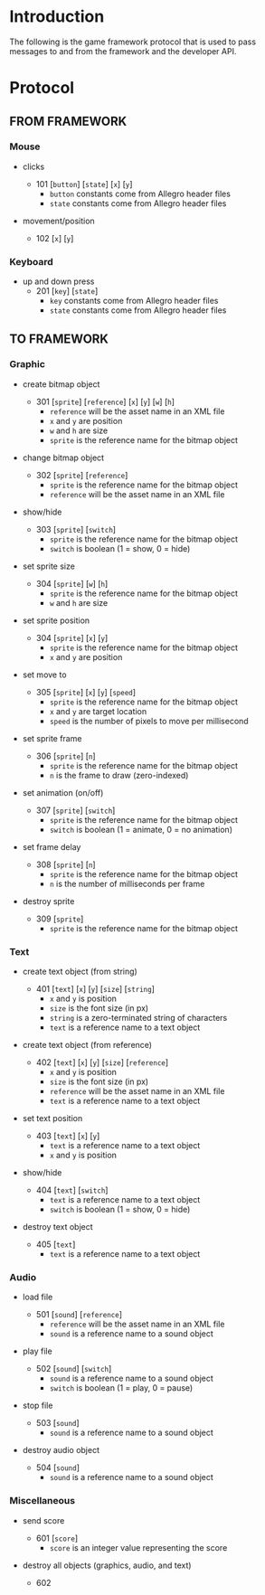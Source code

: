 # Introduction #

The following is the game framework protocol that is used to pass messages to and from the framework and the developer API.

# Protocol #

## FROM FRAMEWORK ##

### Mouse ###
  * clicks
    * 101 [`button`] [`state`] [`x`] [`y`]
      * `button` constants come from Allegro header files
      * `state` constants come from Allegro header files

  * movement/position
    * 102 [`x`] [`y`]

### Keyboard ###
  * up and down press
    * 201 [`key`] [`state`]
      * `key` constants come from Allegro header files
      * `state` constants come from Allegro header files

## TO FRAMEWORK ##

### Graphic ###
  * create bitmap object
    * 301 [`sprite`] [`reference`] [`x`] [`y`] [`w`] [`h`]
      * `reference` will be the asset name in an XML file
      * `x` and `y` are position
      * `w` and `h` are size
      * `sprite` is the reference name for the bitmap object

  * change bitmap object
    * 302 [`sprite`] [`reference`]
      * `sprite` is the reference name for the bitmap object
      * `reference` will be the asset name in an XML file

  * show/hide
    * 303 [`sprite`] [`switch`]
      * `sprite` is the reference name for the bitmap object
      * `switch` is boolean (1 = show, 0 = hide)

  * set sprite size
    * 304 [`sprite`] [`w`] [`h`]
      * `sprite` is the reference name for the bitmap object
      * `w` and `h` are size

  * set sprite position
    * 304 [`sprite`] [`x`] [`y`]
      * `sprite` is the reference name for the bitmap object
      * `x` and `y` are position

  * set move to
    * 305 [`sprite`] [`x`] [`y`] [`speed`]
      * `sprite` is the reference name for the bitmap object
      * `x` and `y` are target location
      * `speed` is the number of pixels to move per millisecond

  * set sprite frame
    * 306 [`sprite`] [`n`]
      * `sprite` is the reference name for the bitmap object
      * `n` is the frame to draw (zero-indexed)

  * set animation (on/off)
    * 307 [`sprite`] [`switch`]
      * `sprite` is the reference name for the bitmap object
      * `switch` is boolean (1 = animate, 0 = no animation)

  * set frame delay
    * 308 [`sprite`] [`n`]
      * `sprite` is the reference name for the bitmap object
      * `n` is the number of milliseconds per frame

  * destroy sprite
    * 309 [`sprite`]
      * `sprite` is the reference name for the bitmap object

### Text ###
  * create text object (from string)
    * 401 [`text`] [`x`] [`y`] [`size`] [`string`]
      * `x` and `y` is position
      * `size` is the font size (in px)
      * `string` is a zero-terminated string of characters
      * `text` is a reference name to a text object

  * create text object (from reference)
    * 402 [`text`] [`x`] [`y`] [`size`] [`reference`]
      * `x` and `y` is position
      * `size` is the font size (in px)
      * `reference` will be the asset name in an XML file
      * `text` is a reference name to a text object

  * set text position
    * 403 [`text`] [`x`] [`y`]
      * `text` is a reference name to a text object
      * `x` and `y` is position

  * show/hide
    * 404 [`text`] [`switch`]
      * `text` is a reference name to a text object
      * `switch` is boolean (1 = show, 0 = hide)

  * destroy text object
    * 405 [`text`]
      * `text` is a reference name to a text object

### Audio ###
  * load file
    * 501 [`sound`] [`reference`]
      * `reference` will be the asset name in an XML file
      * `sound` is a reference name to a sound object

  * play file
    * 502 [`sound`] [`switch`]
      * `sound` is a reference name to a sound object
      * `switch` is boolean (1 = play, 0 = pause)

  * stop file
    * 503 [`sound`]
      * `sound` is a reference name to a sound object

  * destroy audio object
    * 504 [`sound`]
      * `sound` is a reference name to a sound object

### Miscellaneous ###
  * send score
    * 601 [`score`]
      * `score` is an integer value representing the score

  * destroy all objects (graphics, audio, and text)
    * 602